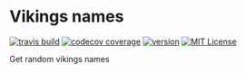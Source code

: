 # Vikings names

[![travis build](https://img.shields.io/travis/stanx12/vikings-names?style=flat-square)](https://travis-ci.org/github/stanx12/vikings-names)
[![codecov coverage](https://img.shields.io/codecov/c/github/stanx12/vikings-names?style=flat-square)](https://codecov.io/github/stanx12/vikings-names)
[![version](https://img.shields.io/npm/v/vikings-names?style=flat-square)](https://www.npmjs.com/package/vikings-names)
[![MIT License](https://img.shields.io/npm/l/vikings-names?style=flat-square)](https://opensource.org/licenses/MIT)

Get random vikings names
